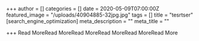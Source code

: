 +++
author = []
categories = []
date = 2020-05-09T07:00:00Z
featured_image = "/uploads/40904885-32jpg.jpg"
tags = []
title = "tesrtser"
[search_engine_optimization]
meta_description = ""
meta_title = ""

+++
Read MoreRead MoreRead MoreRead MoreRead MoreRead More